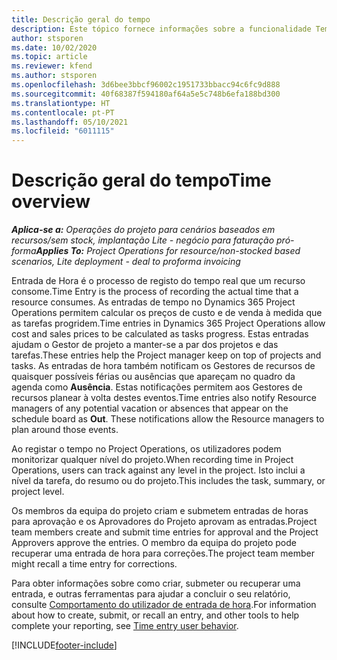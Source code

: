 ```yaml
---
title: Descrição geral do tempo
description: Este tópico fornece informações sobre a funcionalidade Tempo no Dynamics 365 Project Operations.
author: stsporen
ms.date: 10/02/2020
ms.topic: article
ms.reviewer: kfend
ms.author: stsporen
ms.openlocfilehash: 3d6bee3bbcf96002c1951733bbacc94c6fc9d888
ms.sourcegitcommit: 40f68387f594180af64a5e5c748b6efa188bd300
ms.translationtype: HT
ms.contentlocale: pt-PT
ms.lasthandoff: 05/10/2021
ms.locfileid: "6011115"
---
```

# <a name="time-overview"></a><span data-ttu-id="d72f1-103">Descrição geral do tempo</span><span class="sxs-lookup"><span data-stu-id="d72f1-103">Time overview</span></span>

<span data-ttu-id="d72f1-104">_**Aplica-se a:** Operações do projeto para cenários baseados em recursos/sem stock, implantação Lite - negócio para faturação pró-forma_</span><span class="sxs-lookup"><span data-stu-id="d72f1-104">_**Applies To:** Project Operations for resource/non-stocked based scenarios, Lite deployment - deal to proforma invoicing_</span></span>

<span data-ttu-id="d72f1-105">Entrada de Hora é o processo de registo do tempo real que um recurso consome.</span><span class="sxs-lookup"><span data-stu-id="d72f1-105">Time Entry is the process of recording the actual time that a resource consumes.</span></span> <span data-ttu-id="d72f1-106">As entradas de tempo no Dynamics 365 Project Operations permitem calcular os preços de custo e de venda à medida que as tarefas progridem.</span><span class="sxs-lookup"><span data-stu-id="d72f1-106">Time entries in Dynamics 365 Project Operations allow cost and sales prices to be calculated as tasks progress.</span></span> <span data-ttu-id="d72f1-107">Estas entradas ajudam o Gestor de projeto a manter-se a par dos projetos e das tarefas.</span><span class="sxs-lookup"><span data-stu-id="d72f1-107">These entries help the Project manager keep on top of projects and tasks.</span></span> <span data-ttu-id="d72f1-108">As entradas de hora também notificam os Gestores de recursos de quaisquer possíveis férias ou ausências que apareçam no quadro da agenda como **Ausência**. Estas notificações permitem aos Gestores de recursos planear à volta destes eventos.</span><span class="sxs-lookup"><span data-stu-id="d72f1-108">Time entries also notify Resource managers of any potential vacation or absences that appear on the schedule board as **Out**. These notifications allow the Resource managers to plan around those events.</span></span>

<span data-ttu-id="d72f1-109">Ao registar o tempo no Project Operations, os utilizadores podem monitorizar qualquer nível do projeto.</span><span class="sxs-lookup"><span data-stu-id="d72f1-109">When recording time in Project Operations, users can track against any level in the project.</span></span> <span data-ttu-id="d72f1-110">Isto inclui a nível da tarefa, do resumo ou do projeto.</span><span class="sxs-lookup"><span data-stu-id="d72f1-110">This includes the task, summary, or project level.</span></span>

<span data-ttu-id="d72f1-111">Os membros da equipa do projeto criam e submetem entradas de horas para aprovação e os Aprovadores do Projeto aprovam as entradas.</span><span class="sxs-lookup"><span data-stu-id="d72f1-111">Project team members create and submit time entries for approval and the Project Approvers approve the entries.</span></span> <span data-ttu-id="d72f1-112">O membro da equipa do projeto pode recuperar uma entrada de hora para correções.</span><span class="sxs-lookup"><span data-stu-id="d72f1-112">The project team member might recall a time entry for corrections.</span></span>

<span data-ttu-id="d72f1-113">Para obter informações sobre como criar, submeter ou recuperar uma entrada, e outras ferramentas para ajudar a concluir o seu relatório, consulte [Comportamento do utilizador de entrada de hora](ui-behavior-time.md).</span><span class="sxs-lookup"><span data-stu-id="d72f1-113">For information about how to create, submit, or recall an entry, and other tools to help complete your reporting, see [Time entry user behavior](ui-behavior-time.md).</span></span>



[!INCLUDE[footer-include](../includes/footer-banner.md)]